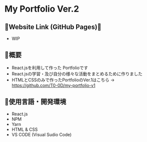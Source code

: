 # My Portfolio Ver.2

## 🍊Website Link (GitHub Pages)🔗
* WIP

## 🍊概要
* React.jsを利用して作った Portfolioです
* React.jsの学習・及び自分の様々な活動をまとめるために作りました
* HTMLとCSSのみで作ったPortfolioのVer.1はこちら -> https://github.com/T0-0D/my-portfolio-v1

## 🍊使用言語・開発環境
* React.js
* NPM
* Yarn
* HTML & CSS
* VS CODE (Visual Sudio Code)
